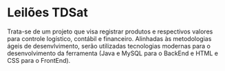 # Leilões TDSat
Trata-se de um projeto que visa registrar produtos e respectivos valores para controle logístico, contábil e financeiro.
Alinhadas às metodologias ágeis de desenvlvimento, serão utilizadas tecnologias modernas para o desenvolvimento da ferramenta (Java e MySQL para o BackEnd e HTML e CSS para o FrontEnd).
